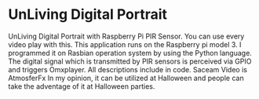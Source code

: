# UnLiving Digital Portrait
UnLiving Digital Portrait with Raspberry Pi PIR Sensor. You can use every video play with this.
This application runs on the Raspberry pi model 3. I programmed it on Rasbian operation system by using the Python language. 
The digital signal which is transmitted by PIR sensors is perceived via GPIO and triggers Omxplayer.
All descriptions include in code.
Saceam Video is AtmosferFx
In my opinion, it can be utilized at Halloween and people can take the adventage of it at Halloween parties.

